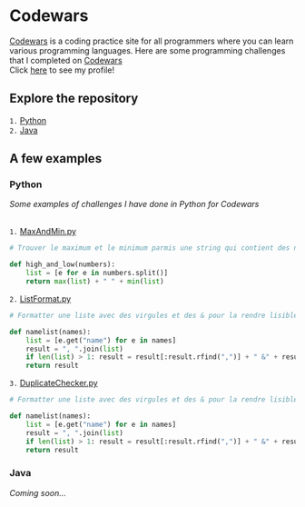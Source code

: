 # Codewars

[Codewars](https://www.codewars.com) is a coding practice site for all programmers where you can learn various programming languages.
Here are some programming challenges that I completed on [Codewars](https://www.codewars.com)<br>
Click [here](https://www.codewars.com/users/Stolexx_) to see my profile!

## Explore the repository

`1.` [Python](https://github.com/Stolexx/Codewars/tree/main/python)<br>
`2.` [Java](https://github.com/Stolexx/Codewars/tree/main/java)

## A few examples
### Python

<i>Some examples of challenges I have done in Python for Codewars</i><br>
<br>

`1.` [MaxAndMin.py](https://github.com/Stolexx/Codewars/blob/main/python/MaxAndMin.py)

```python
# Trouver le maximum et le minimum parmis une string qui contient des nombres

def high_and_low(numbers):
    list = [e for e in numbers.split()]
    return max(list) + " " + min(list)
```

`2.` [ListFormat.py](https://github.com/Stolexx/Codewars/blob/main/python/ListFormat.py)

```python
# Formatter une liste avec des virgules et des & pour la rendre lisible

def namelist(names):
    list = [e.get("name") for e in names]
    result = ", ".join(list)
    if len(list) > 1: result = result[:result.rfind(",")] + " &" + result[result.rfind(",")+1:]
    return result
```

`3.` [DuplicateChecker.py](https://github.com/Stolexx/Codewars/blob/main/python/DuplicateChecker.py)

```python
# Formatter une liste avec des virgules et des & pour la rendre lisible

def namelist(names):
    list = [e.get("name") for e in names]
    result = ", ".join(list)
    if len(list) > 1: result = result[:result.rfind(",")] + " &" + result[result.rfind(",")+1:]
    return result
```

### Java

<i>Coming soon...</i>
